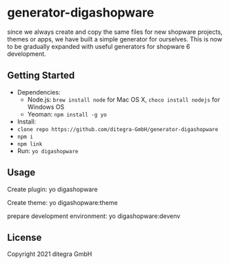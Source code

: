 # generator-digashopware
since we always create and copy the same files for new shopware projects, themes or apps, we have built a simple generator for ourselves. This is now to be gradually expanded with useful generators for shopware 6 development.

## Getting Started

- Dependencies:
  - Node.js: `brew install node` for Mac OS X, `choco install nodejs` for Windows OS
  - Yeoman: `npm install -g yo`
- Install: 
 - `clone repo https://github.com/ditegra-GmbH/generator-digashopware`
 - `npm i`
 - `npm link`
- Run: `yo digashopware`

## Usage
Create plugin: 
    yo digashopware

Create theme:
    yo digashopware:theme

prepare development environment:
    yo digashopware:devenv

## License
Copyright 2021 ditegra GmbH